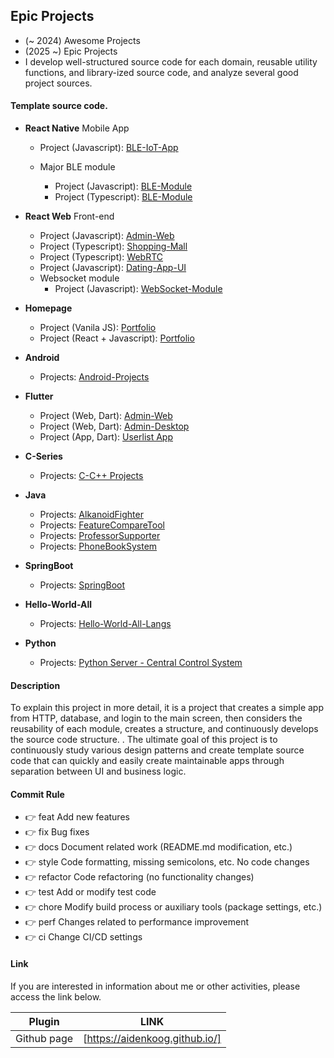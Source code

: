 ## Epic Projects

- (~ 2024) Awesome Projects
- (2025 ~) Epic Projects
- I develop well-structured source code for each domain, reusable utility functions, and library-ized source code, and analyze several good project sources.

#### Template source code.

- **React Native** Mobile App

  - Project (Javascript): [BLE-IoT-App](https://github.com/aidenkoog/epic-projects/tree/master/react_native/ble_comm_app/src)

  - Major BLE module

    - Project (Javascript): [BLE-Module](https://github.com/aidenkoog/epic-projects/tree/master/react_native/ble_comm_app/src/data)
    - Project (Typescript): [BLE-Module](https://github.com/aidenkoog/beautiful-ble-manager-module)

- **React Web** Front-end

  - Project (Javascript): [Admin-Web](https://github.com/aidenkoog/epic-projects/tree/master/react_js/admin_web/src)
  - Project (Typescript): [Shopping-Mall](https://github.com/aidenkoog/epic-projects/tree/master/react_js/shopping_mall/src)
  - Project (Typescript): [WebRTC](https://github.com/aidenkoog/epic-projects/tree/master/react_js/webrtc-server-client)
  - Project (Javascript): [Dating-App-UI](https://github.com/aidenkoog/epic-projects/tree/master/react_js/dating-app-ui)
  - Websocket module
    - Project (Javascript): [WebSocket-Module](https://github.com/aidenkoog/websocket-module/tree/master)

- **Homepage**

  - Project (Vanila JS): [Portfolio](https://github.com/aidenkoog/epic-projects/tree/master/vanila_js/my_portfolio)
  - Project (React + Javascript): [Portfolio](https://github.com/aidenkoog/epic-projects/tree/master/react_js/my_portfolio)

- **Android**

  - Projects: [Android-Projects](https://github.com/aidenkoog/epic-projects/tree/master/android)

- **Flutter**

  - Project (Web, Dart): [Admin-Web](https://github.com/aidenkoog/epic-projects/tree/master/flutter/admin_web)
  - Project (Web, Dart): [Admin-Desktop](https://github.com/aidenkoog/epic-projects/tree/master/flutter/admin_web_desktop)
  - Project (App, Dart): [Userlist App](https://github.com/aidenkoog/epic-projects/tree/master/flutter/userlist)
 
- **C-Series**

  - Projects: [C-C++ Projects](https://github.com/aidenkoog/epic-projects/tree/master/c-series)

- **Java**

  - Projects: [AlkanoidFighter](https://github.com/aidenkoog/epic-projects/tree/master/java/AlkanoidFighter)
  - Projects: [FeatureCompareTool](https://github.com/aidenkoog/epic-projects/tree/master/java/FeatureCompareTool)
  - Projects: [ProfessorSupporter](https://github.com/aidenkoog/epic-projects/tree/master/java/ProfessorSupporter)
  - Projects: [PhoneBookSystem](https://github.com/aidenkoog/epic-projects/tree/master/java/PhoneBookSystem)

- **SpringBoot**

  - Projects: [SpringBoot](https://github.com/aidenkoog/epic-projects/tree/master/spring_boot)

- **Hello-World-All**

  - Projects: [Hello-World-All-Langs](https://github.com/aidenkoog/epic-projects/tree/master/hello-world-all)

- **Python**

  - Projects: [Python Server - Central Control System](https://github.com/aidenkoog/epic-projects/tree/master/python/CentralControlSystem)

#### Description

To explain this project in more detail, it is a project that creates a simple app from HTTP, database, and login to the main screen, then considers the reusability of each module, creates a structure, and continuously develops the source code structure. .
The ultimate goal of this project is to continuously study various design patterns and create template source code that can quickly and easily create maintainable apps through separation between UI and business logic.

#### Commit Rule

- 👉 feat Add new features
- 👉 fix Bug fixes
- 👉 docs Document related work (README.md modification, etc.)
- 👉 style Code formatting, missing semicolons, etc. No code changes
- 👉 refactor Code refactoring (no functionality changes)
- 👉 test Add or modify test code
- 👉 chore Modify build process or auxiliary tools (package settings, etc.)
- 👉 perf Changes related to performance improvement
- 👉 ci Change CI/CD settings

#### Link

If you are interested in information about me or other activities, please access the link below.

| Plugin      | LINK                           |
| ----------- | ------------------------------ |
| Github page | [https://aidenkoog.github.io/] |
